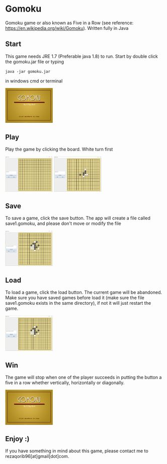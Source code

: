 # Gomoku
Gomoku game or also known as Five in a Row (see reference: https://en.wikipedia.org/wiki/Gomoku). Written fully in Java

## Start
This game needs JRE 1.7 (Preferable java 1.8) to run.
Start by double click the gomoku.jar file or typing
```
java -jar gomoku.jar
```
in windows cmd or terminal

<img alt="initial screen" src="screenshots/home.PNG" width="30%">

## Play
Play the game by clicking the board. White turn first

<img alt="initial screen" src="screenshots/start.PNG" width="30%">
<img alt="initial screen" src="screenshots/play.PNG" width="30%">

## Save
To save a game, click the save button. The app will create a file called save1.gomoku, and please don't move or modify the file

<img alt="initial screen" src="screenshots/save.PNG" width="30%">

## Load
To load a game, click the load button. The current game will be abandoned. Make sure you have saved games before load it (make sure the file save1.gomoku exists in the same directory), if not it will just restart the game.

<img alt="initial screen" src="screenshots/load.PNG" width="30%">

## Win
The game will stop when one of the player succeeds in putting the button a five in a row whether vertically, horizontally or diagonally.

<img alt="initial screen" src="screenshots/home.PNG" width="30%">

## Enjoy :)
If you have something in mind about this game, please contact me to rezaqorib96[at]gmail[dot]com.